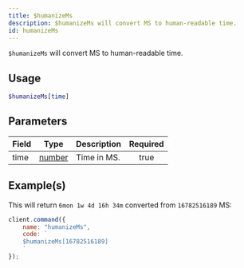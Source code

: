 ```yaml
---
title: $humanizeMs
description: $humanizeMs will convert MS to human-readable time.
id: humanizeMs
---
```


`$humanizeMs` will convert MS to human-readable time.

## Usage

```php
$humanizeMs[time]
```

## Parameters

| Field | Type                                                                                              | Description | Required |
| ----- | ------------------------------------------------------------------------------------------------- | ----------- | :------: |
| time  | [number](https://developer.mozilla.org/en-US/docs/Web/JavaScript/Reference/Global_Objects/Number) | Time in MS. |   true   |

## Example(s)

This will return `6mon 1w 4d 16h 34m` converted from `16782516189` MS:

```javascript
client.command({
    name: "humanizeMs",
    code: `
    $humanizeMs[16782516189]
    `
});
```
